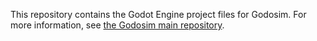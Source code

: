This repository contains the Godot Engine project files for Godosim. For more information, see [the Godosim main repository](https://github.com/jerela/Godosim).
